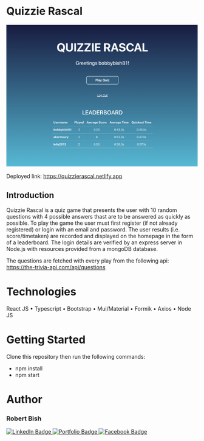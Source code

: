 # Quizzie Rascal

<img src='./src/assets/quizzie_rascal.png' width='800'/>

Deployed link: https://quizzierascal.netlify.app

## Introduction
Quizzie Rascal is a quiz game that presents the user with 10 random questions with 4 possible answers thast are to be answered as quickly as possible. To play the game the user must first register (if not already registered) or login with an email and password. The user results (i.e. score/timetaken) are recorded and displayed on the homepage in the form of a leaderboard.
The login details are verified by an express server in Node.js with resources provided from a mongoDB database.

The questions are fetched with every play from the following api: https://the-trivia-api.com/api/questions

# Technologies
React JS • 
Typescript • 
Bootstrap • 
Mui/Material • 
Formik • 
Axios • 
Node JS

# Getting Started
Clone this repository then run the following commands: 
  - npm install
  - npm start

# Author
<h3>Robert Bish</h3>

<a href='https://www.linkedin.com/in/robert-bish-1a6a8637'>
  <img src='https://img.shields.io/badge/LinkedIn-blue?style=for-the-badge&logo=linkedin&logoColor=white' alt='LinkedIn Badge'/>
</a>
<a href='https://robertbishwebdeveloper.com'>
  <img src='https://img.shields.io/badge/Portfolio-darkgreen?style=for-the-badge&logo=portfolio&logoColor=white' alt='Portfolio Badge'/>
</a>
<a href='https://www.facebook.com/robert.bish.9'>
  <img src='https://img.shields.io/badge/Facebook-darkblue?style=for-the-badge&logo=facebook&logoColor=white' alt='Facebook Badge'/>
</a>


